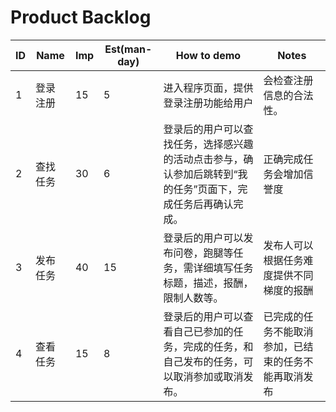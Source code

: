 # Product Backlog

| ID   | Name     | Imp  | Est(man-day) | How to demo                                                  | Notes                                                |
| :--- | -------- | ---- | ------------ | ------------------------------------------------------------ | ---------------------------------------------------- |
| 1    | 登录注册 | 15   | 5            | 进入程序页面，提供登录注册功能给用户                         | 会检查注册信息的合法性。                             |
| 2    | 查找任务 | 30   | 6            | 登录后的用户可以查找任务，选择感兴趣的活动点击参与，确认参加后跳转到“我的任务”页面下，完成任务后再确认完成。 | 正确完成任务会增加信誉度                             |
| 3    | 发布任务 | 40   | 15           | 登录后的用户可以发布问卷，跑腿等任务，需详细填写任务标题，描述，报酬，限制人数等。 | 发布人可以根据任务难度提供不同梯度的报酬             |
| 4    | 查看任务 | 15   | 8            | 登录后的用户可以查看自己已参加的任务，完成的任务，和自己发布的任务，可以取消参加或取消发布。 | 已完成的任务不能取消参加，已结束的任务不能再取消发布 |




